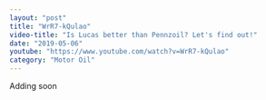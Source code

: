 ```yaml
---
layout: "post"
title: "WrR7-kQulao"
video-title: "Is Lucas better than Pennzoil? Let's find out!"
date: "2019-05-06"
youtube: "https://www.youtube.com/watch?v=WrR7-kQulao"
category: "Motor Oil"
---
```

<div class="space-y-1"><p class="text-gray-400">Adding soon</p></div>